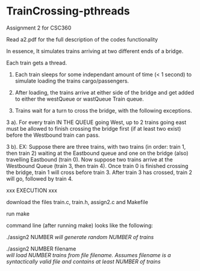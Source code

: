 # TrainCrossing-pthreads
Assignment 2 for CSC360

Read a2.pdf for the full description of the codes functionality



In essence, It simulates trains arriving at two different ends of a bridge.  

Each train gets a thread.  

1. Each train sleeps for some independant amount of time (< 1 second) to simulate loading the trains cargo/passengers.

2. After loading, the trains arrive at either side of the bridge and get added to either the westQueue or wastQueue Train queue.

3. Trains wait for a turn to cross the bridge, with the following exceptions.

  3 a). For every train IN THE QUEUE going West, up to 2 trains going east must be allowed to finish crossing the bridge
        first (if at least two exist) before the Westbound train can pass.
        
  3 b). EX: Suppose there are three trains, with two trains (in order: train 1, then train 2) waiting at the Eastbound queue and one on the bridge (also) travelling Eastbound (train 0).  Now suppose two trains arrive at the Westbound Queue (train 3, then train 4). Once train 0 is finished crossing the bridge, train 1 will cross before train 3.  After train 3 has crossed, train 2 will go, followed by train 4.
             

xxx EXECUTION xxx

download the files train.c, train.h, assign2.c and Makefile

run make

command line (after running make) looks like the following:

  ./assign2 NUMBER
  *will generate random NUMBER of trains*
  
  ./assign2 NUMBER filename   
  *will load NUMBER trains from file filename.  Assumes filename is a syntactically valid file and contains at least NUMBER of trains*


